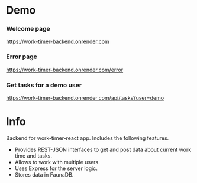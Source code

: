 # Demo

### Welcome page
https://work-timer-backend.onrender.com

### Error page
https://work-timer-backend.onrender.com/error

### Get tasks for a demo user
https://work-timer-backend.onrender.com/api/tasks?user=demo

# Info

Backend for work-timer-react app. Includes the following features.

- Provides REST-JSON interfaces to get and post data about current work time and tasks.
- Allows to work with multiple users.
- Uses Express for the server logic.
- Stores data in FaunaDB.
